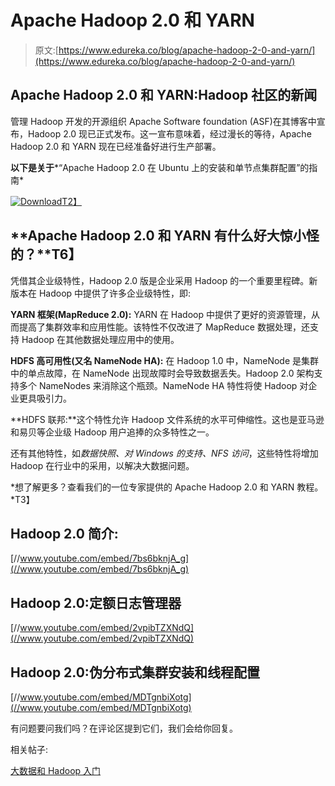 # Apache Hadoop 2.0 和 YARN

> 原文:[https://www.edureka.co/blog/apache-hadoop-2-0-and-yarn/](https://www.edureka.co/blog/apache-hadoop-2-0-and-yarn/)

## **Apache Hadoop 2.0 和 YARN:Hadoop 社区的新闻**

管理 Hadoop 开发的开源组织 Apache Software foundation (ASF)在其博客中宣布，Hadoop 2.0 现已正式发布。这一宣布意味着，经过漫长的等待，Apache Hadoop 2.0 和 YARN 现在已经准备好进行生产部署。

**以下是关于***“Apache Hadoop 2.0 在 Ubuntu 上的安装和单节点集群配置”的指南*

[![Download](../Images/b91d61e43e292b441450e35b5ab7af2d.png "Download")T2】](http://edureka.wistia.com/medias/96npobh21o)

## **Apache Hadoop 2.0 和 YARN 有什么好大惊小怪的？**T6】

凭借其企业级特性，Hadoop 2.0 版是企业采用 Hadoop 的一个重要里程碑。新版本在 Hadoop 中提供了许多企业级特性，即:

**YARN 框架(MapReduce 2.0):** YARN 在 Hadoop 中提供了更好的资源管理，从而提高了集群效率和应用性能。该特性不仅改进了 MapReduce 数据处理，还支持 Hadoop 在其他数据处理应用中的使用。

**HDFS 高可用性(又名 NameNode HA):** 在 Hadoop 1.0 中，NameNode 是集群中的单点故障，在 NameNode 出现故障时会导致数据丢失。Hadoop 2.0 架构支持多个 NameNodes 来消除这个瓶颈。NameNode HA 特性将使 Hadoop 对企业更具吸引力。

**HDFS 联邦:**这个特性允许 Hadoop 文件系统的水平可伸缩性。这也是亚马逊和易贝等企业级 Hadoop 用户追捧的众多特性之一。

还有其他特性，如*数据快照、对 Windows 的支持、NFS 访问*，这些特性将增加 Hadoop 在行业中的采用，以解决大数据问题。

*想了解更多？查看我们的一位专家提供的 Apache Hadoop 2.0 和 YARN 教程。*T3】

## **Hadoop 2.0 简介:**

[//www.youtube.com/embed/7bs6bknjA_g](//www.youtube.com/embed/7bs6bknjA_g)

## **Hadoop 2.0:定额日志管理器**

[//www.youtube.com/embed/2vpibTZXNdQ](//www.youtube.com/embed/2vpibTZXNdQ)

## **Hadoop 2.0:伪分布式集群安装和线程配置**

[//www.youtube.com/embed/MDTgnbiXotg](//www.youtube.com/embed/MDTgnbiXotg)

有问题要问我们吗？在评论区提到它们，我们会给你回复。

相关帖子:

[大数据和 Hadoop 入门](https://www.edureka.co/big-data-and-hadoop)